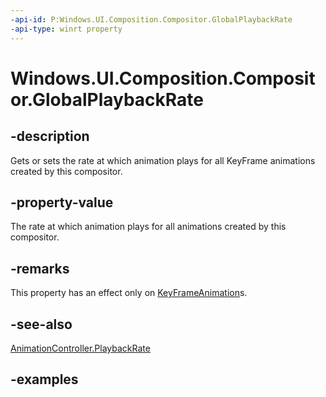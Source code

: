 ```yaml
---
-api-id: P:Windows.UI.Composition.Compositor.GlobalPlaybackRate
-api-type: winrt property
---
```


<!-- Property syntax.
public float GlobalPlaybackRate { get;  set; }
-->

# Windows.UI.Composition.Compositor.GlobalPlaybackRate

## -description

Gets or sets the rate at which animation plays for all KeyFrame animations created by this compositor.



## -property-value

The rate at which animation plays for all animations created by this compositor.

## -remarks

This property has an effect only on [KeyFrameAnimation](keyframeanimation.md)s.

## -see-also

[AnimationController.PlaybackRate](animationcontroller_playbackrate.md)

## -examples

